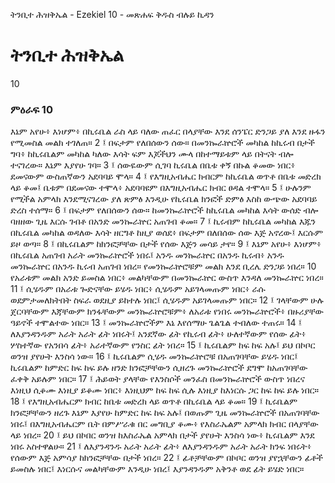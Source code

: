 ﻿
 ትንቢተ ሕዝቅኤል - Ezekiel 10 - መጽሐፍ ቅዱስ ብሉይ ኪዳን
# ትንቢተ ሕዝቅኤል
10
### ምዕራፍ 10
እኔም አየሁ፥ እነሆም፥ በኪሩቤል ራስ ላይ ባለው ጠፈር በላያቸው እንደ ሰንፔር ድንጋይ ያለ እንደ ዙፋን የሚመስል መልክ ተገለጠ።
2 ፤ በፍታም የለበሰውን ሰው። በመንኰራኵሮች መካከል ከኪሩብ በታች ግባ፥ ከኪሩቤልም መካከል ካለው እሳት ፍም እጆችህን ሙላ በከተማይቱም ላይ በትናት ብሎ ተናገረው። እኔም እያየሁ ገባ።
3 ፤ ሰውዬውም ሲገባ ኪሩቤል በቤቱ ቀኝ በኩል ቆመው ነበር፥ ደመናውም ውስጠኛውን አደባባይ ሞላ።
4 ፤ የእግዚአብሔር ክብርም ከኪሩቤል ወጥቶ በቤቱ መድረክ ላይ ቆመ፤ ቤቱም በደመናው ተሞላ፥ አደባባዩም በእግዚአብሔር ክብር ፀዳል ተሞላ።
5 ፤ ሁሉንም የሚችል አምላክ እንደሚናገረው ያለ ጽምፅ እንዲሁ የኪሩቤል ክንፎች ድምፅ እስከ ውጭው አደባባይ ድረስ ተሰማ።
6 ፤ በፍታም የለበሰውን ሰው። ከመንኰራኵሮች ከኪሩቤል መካከል እሳት ውሰድ ብሎ ባዘዘው ጊዜ እርሱ ገብቶ በአንድ መንኰራኵር አጠገብ ቆመ።
7 ፤ ኪሩብም ከኪሩቤል መካከል እጁን በኪሩቤል መካከል ወዳለው እሳት ዘርግቶ ከዚያ ወሰደ፥ በፍታም በለበሰው ሰው እጅ አኖረው፤ እርሱም ይዞ ወጣ።
8 ፤ በኪሩቤልም ከክንፎቻቸው በታች የሰው እጅን መሳይ ታየ።
9 ፤ እኔም አየሁ፥ እነሆም፥ በኪሩቤል አጠገብ አራት መንኰራኵሮች ነበሩ፤ አንዱ መንኰራኵር በአንዱ ኪሩብ፥ አንዱ መንኰራኵር በአንዱ ኪሩብ አጠገብ ነበረ። የመንኰራኵሮቹም መልክ እንደ ቢረሌ ድንጋይ ነበረ።
10  የአራቱም መልክ አንድ ይመስል ነበር፥ መልካቸውም በመንኰራኵር ውስጥ እንዳለ መንኰራኵር ነበረ።
11 ፤ ሲሄዱም በአራቱ ጐድናቸው ይሄዱ ነበር፥ ሲሄዱም አይገላመጡም ነበር፥ ራሱ ወደምታመለክትበት ስፍራ ወደዚያ ይከተሉ ነበር፤ ሲሄዱም አይገላመጡም ነበር።
12 ፤ ገላቸውም ሁሉ ጀርባቸውም እጃቸውም ክንፋቸውም መንኰራኵሮቹም፥ ለአራቱ የነበሩ መንኰራኵሮች፥ በዙሪያቸው ዓይኖች ተሞልተው ነበር።
13 ፤ መንኰራኵሮችም እኔ እየሰማሁ ጌልጌል ተብለው ተጠሩ።
14 ፤ ለእያንዳንዱም አራት አራት ፊት ነበሩት፤ አንደኛው ፊት የኪሩብ ፊት፥ ሁለተኛውም የሰው ፊት፥ ሦስተኛው የአንበሳ ፊት፥ አራተኛውም የንስር ፊት ነበረ።
15 ፤ ኪሩቤልም ከፍ ከፍ አሉ፤ ይህ በኮቦር ወንዝ ያየሁት እንስሳ ነው።
16 ፤ ኪሩቤልም ሲሄዱ መንኰራኵሮቹ በአጠገባቸው ይሄዱ ነበር፤ ኪሩቤልም ከምድር ከፍ ከፍ ይሉ ዘንድ ክንፎቻቸውን ሲዘረጉ መንኰራኵሮች ደግሞ ከአጠገባቸው ፈቀቅ አይሉም ነበር።
17 ፤ ሕይወት ያላቸው የእንስሶች መንፈስ በመንኰራኵሮች ውስጥ ነበረና እነዚህ ሲቆሙ እነዚያ ይቆሙ ነበር፥ እነዚህም ከፍ ከፍ ሲሉ እነዚያ ከእነርሱ ጋር ከፍ ከፍ ይሉ ነበር።
18 ፤ የእግዚአብሔርም ክብር ከቤቱ መድረክ ላይ ወጥቶ በኪሩቤል ላይ ቆመ።
19 ፤ ኪሩቤልም ክንፎቻቸውን ዘረጉ እኔም እያየሁ ከምድር ከፍ ከፍ አሉ፤ በወጡም ጊዜ መንኰራኵሮች በአጠገባቸው ነበሩ፤ በእግዚአብሔርም ቤት በምሥራቁ በር መግቢያ ቆሙ፥ የእስራኤልም አምላክ ክብር በላያቸው ላይ ነበረ።
20 ፤ ይህ በኮበር ወንዝ ከእስራኤል አምላክ በታች ያየሁት እንስሳ ነው፥ ኪሩቤልም እንደ ነበሩ አስተዋልሁ።
21 ፤ ለእያንዳንዱ አራት አራት ፊት፥ ለእያንዳንዱም አራት አራት ክንፍ ነበሩት፥ የሰውም እጅ አምሳያ ከክንፎቻቸው በታች ነበረ።
22 ፤ ፊቶቻቸውም በኮቦር ወንዝ ያየኋቸውን ፊቶች ይመስሉ ነበር፤ እነርሱና መልካቸውም እንዲሁ ነበረ፤ እያንዳንዱም አቅንቶ ወደ ፊት ይሄድ ነበር። 
